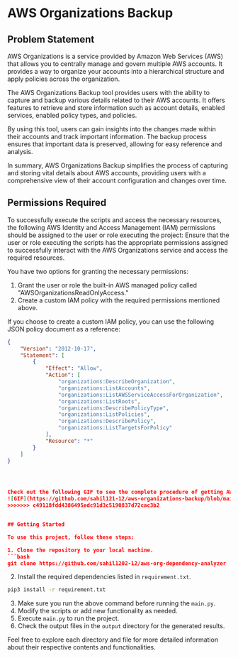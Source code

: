 # AWS Organizations Backup

## Problem Statement

AWS Organizations is a service provided by Amazon Web Services (AWS) that allows you to centrally manage and govern multiple AWS accounts. It provides a way to organize your accounts into a hierarchical structure and apply policies across the organization.

The AWS Organizations Backup tool provides users with the ability to capture and backup various details related to their AWS accounts. It offers features to retrieve and store information such as account details, enabled services, enabled policy types, and policies.

By using this tool, users can gain insights into the changes made within their accounts and track important information. The backup process ensures that important data is preserved, allowing for easy reference and analysis.

In summary, AWS Organizations Backup simplifies the process of capturing and storing vital details about AWS accounts, providing users with a comprehensive view of their account configuration and changes over time.



## Permissions Required 

To successfully execute the scripts and access the necessary resources, the following AWS Identity and Access Management (IAM) permissions should be assigned to the user or role executing the project:
Ensure that the user or role executing the scripts has the appropriate permissions assigned to successfully interact with the AWS Organizations service and access the required resources.

You have two options for granting the necessary permissions:
1. Grant the user or role the built-in AWS managed policy called "AWSOrganizationsReadOnlyAccess."
2. Create a custom IAM policy with the required permissions mentioned above.

If you choose to create a custom IAM policy, you can use the following JSON policy document as a reference:

```json
{
    "Version": "2012-10-17",
    "Statement": [
        {
            "Effect": "Allow",
            "Action": [
                "organizations:DescribeOrganization",
                "organizations:ListAccounts",
                "organizations:ListAWSServiceAccessForOrganization",
                "organizations:ListRoots",
                "organizations:DescribePolicyType",
                "organizations:ListPolicies",
                "organizations:DescribePolicy",
                "organizations:ListTargetsForPolicy"
            ],
            "Resource": "*"
        }
    ]
}




Check out the following GIF to see the complete procedure of getting AWS Organization Dependency. 
![GIF](https://github.com/sahil121-12/aws-organizations-backup/blob/main/all-steps.gif)
>>>>>>> c49118fdd4386495edc91d3c5190837d72cac3b2


## Getting Started

To use this project, follow these steps:

1. Clone the repository to your local machine.
```bash
git clone https://github.com/sahil1202-12/aws-org-dependency-analyzer
```
2. Install the required dependencies listed in `requirement.txt`.
            
```bash
pip3 install -r requirement.txt
```
3. Make sure you run the above command before running the `main.py`.
4. Modify the scripts or add new functionality as needed.
5. Execute `main.py` to run the project.
6. Check the output files in the `output` directory for the generated results.

Feel free to explore each directory and file for more detailed information about their respective contents and functionalities.

